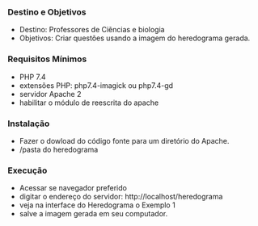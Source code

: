 ### Destino e Objetivos
- Destino: Professores de Ciẽncias e biologia
- Objetivos: Criar questões usando a imagem do heredograma gerada.

### Requisitos Mínimos
- PHP 7.4
- extensões PHP: php7.4-imagick ou php7.4-gd
- servidor Apache 2
- habilitar o módulo de reescrita do apache

### Instalação
- Fazer o dowload do código fonte para um diretório do Apache.
- /pasta do heredograma

### Execução
- Acessar se navegador preferido
- digitar o endereço do servidor: http://localhost/heredograma
- veja na interface do Heredograma o Exemplo 1
- salve a imagem gerada em seu computador.